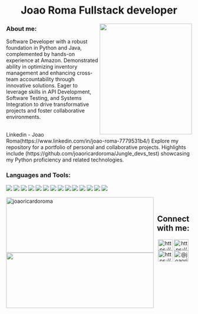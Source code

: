 <h1 align="center">Joao Roma Fullstack developer</h3><img align="right" src="https://i.pinimg.com/564x/26/0f/3f/260f3f05f712757bbf07ddacfddeff65.jpg" width="250" height="300">

<h3>About me:</h3>

  <p>Software Developer with a robust foundation in Python and Java, complemented by hands-on
experience at Amazon. Demonstrated ability in optimizing inventory management and enhancing
cross-team accountability through innovative solutions. Eager to leverage skills in API Development,
Software Testing, and Systems Integration to drive transformative projects and foster collaborative
environments.</p>
<br/>
Linkedin - Joao Roma(https://www.linkedin.com/in/joao-roma-7779531b4/)
Explore my repository for a portfolio of personal and collaborative projects. Highlights include (https://github.com/joaoricardoroma/Jungle_devs_test) showcasing my Python proficiency and related technologies.</p>

<h3 align="left">Languages and Tools:</h3>
<p align="left">
<img src="https://img.shields.io/badge/Python-FFD43B?style=for-the-badge&logo=python&logoColor=blue">
<img src="https://img.shields.io/badge/Django-092E20?style=for-the-badge&logo=django&logoColor=green">
<img src="https://img.shields.io/badge/django%20rest-ff1709?style=for-the-badge&logo=django&logoColor=white">
<img src="https://img.shields.io/badge/Flask-000000?style=for-the-badge&logo=flask&logoColor=white">
<img src="https://img.shields.io/badge/fastapi-109989?style=for-the-badge&logo=FASTAPI&logoColor=white">
<img src="https://img.shields.io/badge/Docker-2CA5E0?style=for-the-badge&logo=docker&logoColor=white">
<img src="https://img.shields.io/badge/Elastic_Search-005571?style=for-the-badge&logo=elasticsearch&logoColor=white">
<img src="https://img.shields.io/badge/MongoDB-4EA94B?style=for-the-badge&logo=mongodb&logoColor=white">
<img src="https://img.shields.io/badge/MySQL-005C84?style=for-the-badge&logo=mysql&logoColor=white">
<img src="https://img.shields.io/badge/PostgreSQL-316192?style=for-the-badge&logo=postgresql&logoColor=white">
<img src="https://img.shields.io/badge/Amazon_AWS-FF9900?style=for-the-badge&logo=amazonaws&logoColor=white">
<img src="https://img.shields.io/badge/CSS3-1572B6?style=for-the-badge&logo=css3&logoColor=white">
<img src="https://img.shields.io/badge/HTML5-E34F26?style=for-the-badge&logo=html5&logoColor=white">
<img src="https://img.shields.io/badge/JavaScript-323330?style=for-the-badge&logo=javascript&logoColor=F7DF1E">
</p>

<p>&nbsp;<img width="400" height="150" align="left" src="https://github-readme-stats.vercel.app/api?username=joaoricardoroma&show_icons=true&locale=en&theme=dark" alt="joaoricardoroma" />
<img align="left" width="400" height="150" src="https://streak-stats.demolab.com/?user=joaoricardoroma&theme=black-ice"/>                                     
</p>

<h2 align="center">Connect with me:</h1>
<p align="center">
<a href="https://codepen.io/https://codepen.io/joaoricardoroma" target="blank"><img align="center" src="https://raw.githubusercontent.com/rahuldkjain/github-profile-readme-generator/master/src/images/icons/Social/codepen.svg" alt="https://codepen.io/joaoricardoroma" height="30" width="40" /></a>
<a href="https://dev.to/https://dev.to/joaoricardoroma" target="blank"><img align="center" src="https://raw.githubusercontent.com/rahuldkjain/github-profile-readme-generator/master/src/images/icons/Social/devto.svg" alt="https://dev.to/joaoricardoroma" height="30" width="40" /></a>
<a href="https://linkedin.com/in/https://www.linkedin.com/in/joao-ricardo-machado-roma-7779531b4/" target="blank"><img align="center" src="https://raw.githubusercontent.com/rahuldkjain/github-profile-readme-generator/master/src/images/icons/Social/linked-in-alt.svg" alt="https://www.linkedin.com/in/joao-ricardo-machado-roma-7779531b4/" height="30" width="40" /></a>
<a href="https://medium.com/@joaoricardoroma" target="blank"><img align="center" src="https://raw.githubusercontent.com/rahuldkjain/github-profile-readme-generator/master/src/images/icons/Social/medium.svg" alt="@joaoricardoroma" height="30" width="40" /></a>
</p>

